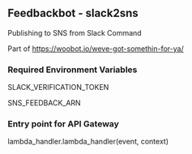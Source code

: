 ## Feedbackbot - slack2sns
Publishing to SNS from Slack Command

Part of https://woobot.io/weve-got-somethin-for-ya/

### Required Environment Variables
SLACK_VERIFICATION_TOKEN

SNS_FEEDBACK_ARN

### Entry point for API Gateway
lambda_handler.lambda_handler(event, context)
